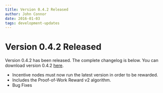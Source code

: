 ```yaml
---
title: Version 0.4.2 Released
author: John Connor
date: 2016-01-03
tags: development-updates
---
```

# Version 0.4.2 Released
Version 0.4.2 has been released. The complete changelog is below. You can
download version 0.4.2 [here](https://vcash.info/downloads).

- Incentive nodes must now run the latest version in order to be rewarded.
- Includes the Proof-of-Work Reward v2 algorithm.
- Bug Fixes
